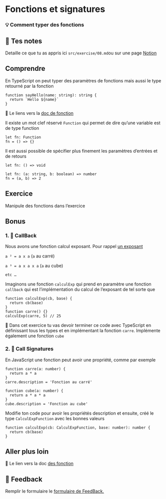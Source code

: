 # Fonctions et signatures

### 💡 Comment typer des fonctions

## 📝 Tes notes

Detaille ce que tu as appris ici
`src/exercise/08.md`ou sur une page [Notion](https://go.mikecodeur.com/course-notes-template)

## Comprendre

En TypeScript on peut typer des paramètres de fonctions mais aussi le type
retourné par la fonction

```tsx
function sayHello(name: string): string {
  return `Hello ${name}`
}
```

📑 Le liens vers la
[doc de fonction](https://www.typescriptlang.org/docs/handbook/2/functions.html)

Il existe un mot clef réservé `Function` qui permet de dire qu’une variable est
de type function

```tsx
let fn: Function
fn = () => {}
```

Il est aussi possible de spécifier plus finement les paramètres d’entrées et de
retours

```tsx
let fn: () => void

let fn: (a: string, b: boolean) => number
fn = (a, b) => 2
```

## Exercice

Manipule des fonctions dans l’exercice

## Bonus

### 1. 🚀 CallBack

Nous avons une fonction calcul exposant. Pour rappel
[un exposant](<https://fr.wikipedia.org/wiki/Exposant_(math%C3%A9matiques)>)

`a ² = a x a` (`a` au carré)

`a ³ = a x a x a` (`a` au cube)

`etc …`

Imaginons une fonction `calculExp` qui prend en paramètre une fonction
`callback` qui est l’implémentation du calcul de l’exposant de tel sorte que

```tsx
function calculExp(cb, base) {
  return cb(base)
}
function carre() {}
calculExp(carre, 5) // 25
```

🐶 Dans cet exercice tu vas devoir terminer ce code avec TypeScript en
définissant tous les types et en implémentant la fonction `carre`. Implémente
également une fonction `cube`

### 2. 🚀 **Call Signatures**

En JavaScript une fonction peut avoir une propriété, comme par exemple

```tsx
function carre(a: number) {
  return a * a
}
carre.description = 'Fonction au carré'

function cube(a: number) {
  return a * a * a
}
cube.description = 'Fonction au cube'
```

Modifie ton code pour avoir les propriétés description et ensuite, créé le type
`CalculExpFunction` avec les bonnes valeurs

```tsx
function calculExp(cb: CalculExpFunction, base: number): number {
  return cb(base)
}
```

## Aller plus loin

📑 Le lien vers la doc
[des fonction](https://www.typescriptlang.org/docs/handbook/2/functions.html)

## 🐜 Feedback

Remplir le formulaire le [formulaire de FeedBack.](https://go.mikecodeur.com/cours-react-avis?entry.1912869708=TypeScript%20PRO&entry.1430994900=2.Les%20Fondamentaux&entry.533578441=08%20Les%20fonctions)
